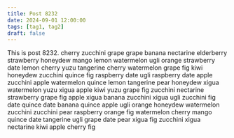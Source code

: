```yaml
---
title: Post 8232
date: 2024-09-01 12:00:00
tags: [tag1, tag2]
draft: false
---
```

This is post 8232.
cherry
zucchini
grape
grape
banana
nectarine
elderberry
strawberry
honeydew
mango
lemon
watermelon
ugli
orange
strawberry
date
lemon
cherry
yuzu
tangerine
cherry
watermelon
grape
fig
kiwi
honeydew
zucchini
quince
fig
raspberry
date
ugli
raspberry
date
apple
zucchini
apple
watermelon
quince
lemon
tangerine
pear
honeydew
xigua
watermelon
yuzu
xigua
apple
kiwi
yuzu
grape
fig
zucchini
nectarine
strawberry
grape
fig
apple
xigua
banana
zucchini
xigua
ugli
zucchini
fig
date
quince
date
banana
quince
apple
ugli
orange
honeydew
watermelon
zucchini
zucchini
pear
raspberry
orange
fig
watermelon
cherry
mango
quince
date
tangerine
ugli
grape
date
pear
xigua
fig
zucchini
xigua
nectarine
kiwi
apple
cherry
fig
